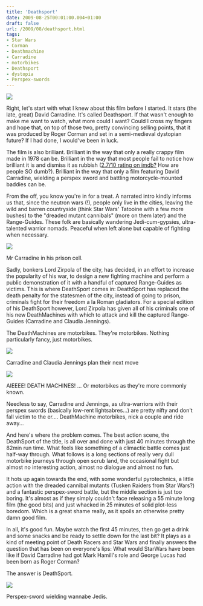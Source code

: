 ```yaml
---
title: 'Deathsport'
date: 2009-08-25T00:01:00.004+01:00
draft: false
url: /2009/08/deathsport.html
tags: 
- Star Wars
- Corman
- Deathmachine
- Carradine
- motorbikes
- Deathsport
- dystopia
- Perspex-swords
---
```


[![](https://blogger.googleusercontent.com/img/b/R29vZ2xl/AVvXsEhMIiVT9xy4xCAYXSz56AyUQ663nenVSZEgKxMCwHEQ7CnnkRmbf-F-I-CcBWj8EK5S9XCTf9_wzZ5cReJ1GZB7h1poetd3R6ucdP32sA5jMw5i7JibEydysj_BVSgOHky0jTf8c5SGKts/s400/POSTER%20-%20DEATHSPORT-1.JPG)](http://picasaweb.google.com/lh/photo/9CjlPEs72AJQh4H_Tq0lnw?authkey=Gv1sRgCLOUlsuAhc7uIA&feat=embedwebsite)  
  
Right, let's start with what I knew about this film before I started. It stars (the late, great) David Carradine. It's called Deathsport. If that wasn't enough to make me want to watch, what more could I want? Could I cross my fingers and hope that, on top of those two, pretty convincing selling points, that it was produced by Roger Corman and set in a semi-medieval dystopian future? If I had done, I would've been in luck.  
  
The film is also brilliant. Brilliant in the way that only a really crappy film made in 1978 can be. Brilliant in the way that most people fail to notice how brilliant it is and dismiss it as rubbish ([2.7/10 rating on imdb?](http://www.imdb.com/title/tt0077414/) How are people SO dumb?). Brilliant in the way that only a film featuring David Carradine, wielding a perspex sword and battling motorcycle-mounted baddies can be.  
  
From the off, you know you're in for a treat. A narrated intro kindly informs us that, since the neutron wars (!), people only live in the cities, leaving the wild and barren countryside (think Star Wars' Tatooine with a few more bushes) to the "dreaded mutant cannibals" (more on them later) and the Range-Guides. These folk are basically wandering Jedi-cum-gypsies, ultra-talented warrior nomads. Peaceful when left alone but capable of fighting when necessary.  
  

[![](https://blogger.googleusercontent.com/img/b/R29vZ2xl/AVvXsEjwffHsHOr4TJTlN4WOaAo0F1W4GCXBY5efXRh8xCFRTg26jPWtSDTKOn4DuDFhnvoUPIDNhmqoqoCvBLvRm9WWJ8pTVuxW4t2h_kZebteHPzP4A5CAQroUMqt0Fe7tJ4plp4EjimKKfRY/s400/Deathsport_002.jpg)](http://picasaweb.google.com/lh/photo/9AeDQh-zIeV7TYR8UzpkYQ?authkey=Gv1sRgCLOUlsuAhc7uIA&feat=embedwebsite)

Mr Carradine in his prison cell.[](http://picasaweb.google.com/edsalkeld/FilmDiary?authkey=Gv1sRgCLOUlsuAhc7uIA&feat=embedwebsite)  

  
Sadly, bonkers Lord Zirpola of the city, has decided, in an effort to increase the popularity of his war, to design a new fighting machine and perform a public demonstration of it with a handful of captured Range-Guides as victims. This is where DeathSport comes in: DeathSport has replaced the death penalty for the statesmen of the city, instead of going to prison, criminals fight for their freedom a la Roman gladiators. For a special edition of his DeathSport however, Lord Zirpola has given all of his criminals one of his new DeathMachines with which to attack and kill the captured Range-Guides (Carradine and Claudia Jennings).  
  
The DeathMachines are motorbikes. They're motorbikes. Nothing particularly fancy, just motorbikes.  
  

[![](https://blogger.googleusercontent.com/img/b/R29vZ2xl/AVvXsEiz2c41OwSxoax5whL3pVsG1VMn6bW0RwnxfZSIBY3oYfNlTxmmnYbIV96Zaqzl_m6ti_Ylmzp3a51cGuQ5tgF_a00QfltzJdw0annAn757MsaKl8giA-C3RvCv5gKJQw27lh7z7dUqCLU/s400/Deathsport_007.jpg)](http://picasaweb.google.com/lh/photo/cfwUKOPmgdf9a5g9kkiJdw?authkey=Gv1sRgCLOUlsuAhc7uIA&feat=embedwebsite)

Carradine and Claudia Jennings plan their next move[](http://picasaweb.google.com/edsalkeld/FilmDiary?authkey=Gv1sRgCLOUlsuAhc7uIA&feat=embedwebsite)  

  

[![](https://blogger.googleusercontent.com/img/b/R29vZ2xl/AVvXsEhljfiRrgigVOwB3zHG4cgKx4BVxMM4la2eAEMLlA8ZjJScbL6zR6hi8p4M4qiz3f5rbdCkpNCP1_st7HhJiivVDT2Z8N4ZDxuwGAC8t6dEiwLm26F5mccOavU9Hu0YbS0OcE6eWF_bRhg/s400/Deathsport_001.jpg)](http://picasaweb.google.com/lh/photo/PNRsjfDLn4I-xrhZUveBuA?authkey=Gv1sRgCLOUlsuAhc7uIA&feat=embedwebsite)

AIEEEE! DEATH MACHINES! ... Or motorbikes as they're more commonly known.[](http://picasaweb.google.com/edsalkeld/FilmDiary?authkey=Gv1sRgCLOUlsuAhc7uIA&feat=embedwebsite)  

  
  
Needless to say, Carradine and Jennings, as ultra-warriors with their perspex swords (basically low-rent lightsabres...) are pretty nifty and don't fall victim to the er.... DeathMachine motorbikes, nick a couple and ride away...  
  
And here's where the problem comes. The best action scene, the DeathSport of the title, is all over and done with just 40 minutes through the 82min run time. What feels like something of a climactic battle comes just half-way through. What follows is a long sections of really very dull motorbike journeys through open scrub land, the occasional fight but almost no interesting action, almost no dialogue and almost no fun.  
  
It hots up again towards the end, with some wonderful pyrotechnics, a little action with the dreaded cannibal mutants (Tusken Raiders from Star Wars?) and a fantastic perspex-sword battle, but the middle section is just too boring. It's almost as if they simply couldn't face releasing a 55 minute long film (the good bits) and just whacked in 25 minutes of solid plot-less boredom. Which is a great shame really, as it spoils an otherwise pretty damn good film.  
  
In all, it's good fun. Maybe watch the first 45 minutes, then go get a drink and some snacks and be ready to settle down for the last bit? It plays as a kind of meeting point of Death Racers and Star Wars and finally answers the question that has been on everyone's lips: What would StarWars have been like if David Carradine had got Mark Hamill's role and George Lucas had been born as Roger Corman?  
  
The answer is DeathSport.  
  
  

[![](https://blogger.googleusercontent.com/img/b/R29vZ2xl/AVvXsEiYOlw8cFs5lPkaOjRp3sCnvxBpxGs0nosk3xTS5D03qjdX9YIg2meTxGrzkGlI9NS8R1VxYMu9mllKAi8epeny2xWcMdi3oAWxofzhpjVFR35j46YDW6-6Ym59VPMpoZyhiz_AZc9R9zI/s400/Deathsport_011.jpg)](http://picasaweb.google.com/lh/photo/MgB8Qn5V1C2JeNBIzcUqEw?authkey=Gv1sRgCLOUlsuAhc7uIA&feat=embedwebsite)

Perspex-sword wielding wannabe Jedis.[](http://picasaweb.google.com/edsalkeld/FilmDiary?authkey=Gv1sRgCLOUlsuAhc7uIA&feat=embedwebsite)
